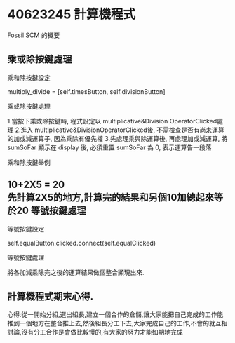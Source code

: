 40623245 計算機程式
===

Fossil SCM 的概要

乘或除按鍵處理
---

乘和除按鍵設定

multiply_divide = [self.timesButton,  self.divisionButton]

乘或除按鍵處理

1.當按下乘或除按鍵時, 程式設定以 multiplicative&Division OperatorClicked處理
2.進入 multiplicative&DivisionOperatorClicked後, 不需檢查是否有尚未運算的加或減運算子, 因為乘除有優先權
3.先處理乘與除運算後, 再處理加或減運算, 將 sumSoFar 顯示在 display 後, 必須重置 sumSoFar 為 0, 表示運算告一段落

乘和除按鍵舉例

10+2X5  = 20  
先計算2X5的地方,計算完的結果和另個10加總起來等於20
等號按鍵處理
---

等號按鍵設定

self.equalButton.clicked.connect(self.equalClicked)

等號按鍵處理

將各加減乘除完之後的運算結果做個整合顯現出來.


計算機程式期末心得.
---

心得:從一開始分組,選出組長,建立一個合作的倉儲,讓大家能把自己完成的工作能推到一個地方在整合推上去,然後組長分工下去,大家完成自己的工作,不會的就互相討論,沒有分工合作是會做比較慢的,有大家的努力才能如期地完成
